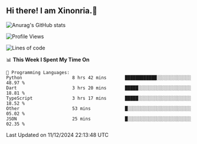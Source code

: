 ## Hi there! I am Xinonria.👋

![Anurag's GitHub stats](https://status-git-main-xinonrias-projects-f26540e3.vercel.app/api?username=xinonria&hide=stars,issues)

<!--START_SECTION:waka-->
![Profile Views](http://img.shields.io/badge/Profile%20Views-77-blue)

![Lines of code](https://img.shields.io/badge/From%20Hello%20World%20I%27ve%20Written-906.6%20thousand%20lines%20of%20code-blue)

📊 **This Week I Spent My Time On** 

```text
💬 Programming Languages: 
Python                   8 hrs 42 mins       ████████████░░░░░░░░░░░░░   48.97 % 
Dart                     3 hrs 20 mins       █████░░░░░░░░░░░░░░░░░░░░   18.81 % 
TypeScript               3 hrs 17 mins       █████░░░░░░░░░░░░░░░░░░░░   18.52 % 
Other                    53 mins             █░░░░░░░░░░░░░░░░░░░░░░░░   05.02 % 
JSON                     25 mins             █░░░░░░░░░░░░░░░░░░░░░░░░   02.35 % 
```


 Last Updated on 11/12/2024 22:13:48 UTC
<!--END_SECTION:waka-->

<!--
**xinonria/xinonria** is a ✨ _special_ ✨ repository because its `README.md` (this file) appears on your GitHub profile.

Here are some ideas to get you started:

- 🔭 I’m currently working on ...
- 🌱 I’m currently learning ...
- 👯 I’m looking to collaborate on ...
- 🤔 I’m looking for help with ...
- 💬 Ask me about ...
- 📫 How to reach me: ...
- 😄 Pronouns: ...
- ⚡ Fun fact: ...
-->
